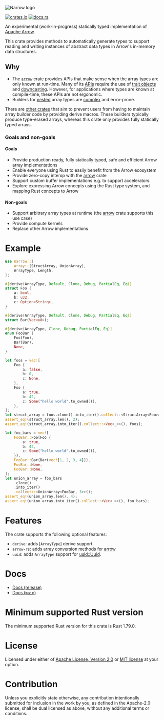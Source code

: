 ![Narrow logo](https://raw.githubusercontent.com/mbrobbel/narrow/main/narrow.svg)

[![crates.io](https://img.shields.io/crates/v/narrow.svg)](https://crates.io/crates/narrow)
[![docs.rs](https://docs.rs/narrow/badge.svg)](https://docs.rs/narrow)

An experimental (work-in-progress) statically typed implementation of [Apache Arrow](https://arrow.apache.org).

This crate provides methods to automatically generate types to support reading and writing instances of abstract data types in Arrow's in-memory data structures.

## Why

- The [`arrow`](https://docs.rs/arrow) crate provides APIs that make sense when the array types are only known at run-time. Many of its [APIs](https://docs.rs/arrow/latest/arrow/#type-erasure--trait-objects) require the use of [trait objects](https://doc.rust-lang.org/book/ch17-02-trait-objects.html) and [downcasting](https://docs.rs/arrow/latest/arrow/array/fn.downcast_array.html). However, for applications where types are known at compile-time, these APIs are not ergonomic.
- Builders for [nested](https://docs.rs/arrow/latest/arrow/datatypes/enum.DataType.html#method.is_nested) array types are [complex](https://docs.rs/arrow/latest/arrow/array/struct.StructBuilder.html) and error-prone.

There are [other crates](https://crates.io/search?q=arrow%20derive&sort=relevance) that aim to prevent users from having to maintain array builder code by providing derive macros. These builders typically produce type-erased arrays, whereas this crate only provides fully statically typed arrays.

### Goals and non-goals

#### Goals

- Provide production ready, fully statically typed, safe and efficient Arrow array implementations
- Enable everyone using Rust to easily benefit from the Arrow ecosystem
- Provide zero-copy interop with the [arrow](https://docs.rs/arrow) crate
- Support custom buffer implementations e.g. to support accelerators
- Explore expressing Arrow concepts using the Rust type system, and mapping Rust concepts to Arrow

#### Non-goals

- Support arbitrary array types at runtime (the [arrow](https://docs.rs/arrow) crate supports this use case)
- Provide compute kernels
- Replace other Arrow implementations

# Example

```rust
use narrow::{
    array::{StructArray, UnionArray},
    ArrayType, Length,
};

#[derive(ArrayType, Default, Clone, Debug, PartialEq, Eq)]
struct Foo {
    a: bool,
    b: u32,
    c: Option<String>,
}

#[derive(ArrayType, Default, Clone, Debug, PartialEq, Eq)]
struct Bar(Vec<u8>);

#[derive(ArrayType, Clone, Debug, PartialEq, Eq)]
enum FooBar {
    Foo(Foo),
    Bar(Bar),
    None,
}

let foos = vec![
    Foo {
        a: false,
        b: 0,
        c: None,
    },
    Foo {
        a: true,
        b: 42,
        c: Some("hello world".to_owned()),
    },
];
let struct_array = foos.clone().into_iter().collect::<StructArray<Foo>>();
assert_eq!(struct_array.len(), 2);
assert_eq!(struct_array.into_iter().collect::<Vec<_>>(), foos);

let foo_bars = vec![
    FooBar::Foo(Foo {
        a: true,
        b: 42,
        c: Some("hello world".to_owned()),
    }),
    FooBar::Bar(Bar(vec![1, 2, 3, 4])),
    FooBar::None,
    FooBar::None,
];
let union_array = foo_bars
    .clone()
    .into_iter()
    .collect::<UnionArray<FooBar, 3>>();
assert_eq!(union_array.len(), 4);
assert_eq!(union_array.into_iter().collect::<Vec<_>>(), foo_bars);
```

# Features

The crate supports the following optional features:

- `derive`: adds [`ArrayType`] derive support.
- `arrow-rs`: adds array conversion methods for [arrow](https://docs.rs/arrow).
- `uuid`: adds `ArrayType` support for [uuid::Uuid](https://docs.rs/uuid/latest/uuid/struct.Uuid.html).

# Docs

- [Docs (release)](https://docs.rs/narrow)
- [Docs (`main`)](https://mbrobbel.github.io/narrow/)

# Minimum supported Rust version

The minimum supported Rust version for this crate is Rust 1.79.0.

# License

Licensed under either of [Apache License, Version 2.0](https://github.com/mbrobbel/narrow/blob/main/LICENSE-APACHE) or [MIT license](https://github.com/mbrobbel/narrow/blob/main/LICENSE-MIT) at your option.

# Contribution

Unless you explicitly state otherwise, any contribution intentionally submitted for inclusion in the work by you, as defined in the Apache-2.0 license, shall be dual licensed as above, without any additional terms or conditions.
